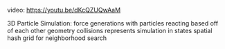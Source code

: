 video: https://youtu.be/dKcQZUQwAaM

3D Particle Simulation:
force generations with particles reacting based off of each other
geometry collisions
represents simulation in states
spatial hash grid for neighborhood search
